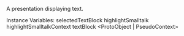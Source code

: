 A presentation displaying text.

Instance Variables:
	selectedTextBlock	<ProtoObject>
	highlightSmalltalk	<Boolean>
	highlightSmalltalkContext	<Object>
	textBlock	<ProtoObject | PseudoContext>